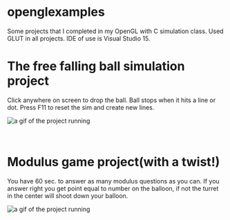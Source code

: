 # openglexamples
Some projects that I completed in my OpenGL with C simulation class. Used GLUT in all projects. IDE of use is Visual Studio 15.

<h1>The free falling ball simulation project</h1> 
Click anywhere on screen to drop the ball. Ball stops when it hits a line or dot. Press F11 to reset the sim and create new lines.

![a gif of the project running](https://media.giphy.com/media/l4pTsabZChI41q6aY/giphy.gif)

<br>
<h1>Modulus game project(with a twist!)</h1>
You have 60 sec. to answer as many modulus questions as you can. If you answer right you get point equal to number on the balloon, if not the turret in the center will shoot down your balloon. <br>

![a gif of the project running](https://media.giphy.com/media/xThtaisDmVA1qmZjOw/giphy.gif)


